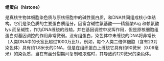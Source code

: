 **组蛋白（histone）**

是真核生物体细胞染色质与原核细胞中的碱性蛋白质，和DNA共同组成核小体结构。它们是染色质的主要蛋白质组分，因富含碱性氨基酸——精氨酸Arg 和赖氨酸lys 而呈碱性，作为DNA缠绕的线轴，并在基因调控中发挥作用，但是原核细胞组蛋白对基因调控的作用非常微弱。没有组蛋白，染色体中未缠绕的DNA将非常长（人类DNA中的长宽比超过1000万比1）。例如，每个人类二倍体细胞（含有23对染色体）具有约1.8米长的DNA，但是在组织蛋白上缠绕它具有约90微米（0.09毫米）的染色质，当在有丝分裂期间复制和浓缩时，其导致约120微米的染色体。